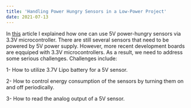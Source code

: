 ```yaml
---
title: 'Handling Power Hungry Sensors in a Low-Power Project'
date: 2021-07-13
---
```


In [this](https://github.com/mahdipedro/Handling-Power-Hungry-Sensors-in-a-Low-Power-Project) article I explained how one can use 5V power-hungry sensors via 3.3V microcontroller. There are still several sensors that need to be powered by 5V power supply. However, more recent development boards are eqquiped with 3.3V microcontrollers. As a result, we need to address some serious challenges. Challenges include:

1- How to utilize 3.7V Lipo battery for a 5V sensor.

2- How to control energy consumption of the sensors by turning them on and off periodically.

3- How to read the analog output of a 5V sensor. 

